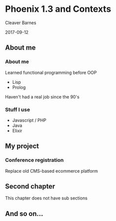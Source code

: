 # Phoenix 1.3 and Contexts

Cleaver Barnes

2017-09-12

## About me

### About me

Learned functional programming before OOP

 - Lisp
 - Prolog

Haven't had a real job since the 90's

### Stuff I use

- Javascript / PHP
- Java
- Elixir

## My project

### Conference registration

Replace old CMS-based ecommerce platform



## Second chapter

This chapter does not have sub sections

## And so on...
